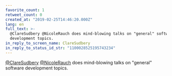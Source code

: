 ```yaml
---
favorite_count: 1
retweet_count: 0
created_at: "2019-02-25T14:46:20.000Z"
lang: en
full_text: >-
  @ClareSudbery @NicoleRauch does mind-blowing talks on "general" software
  development topics.
in_reply_to_screen_name: ClareSudbery
in_reply_to_status_id_str: "1100028525195743234"
---
```


[@ClareSudbery](https://twitter.com/ClareSudbery)
[@NicoleRauch](https://twitter.com/NicoleRauch) does mind-blowing talks on
"general" software development topics.
